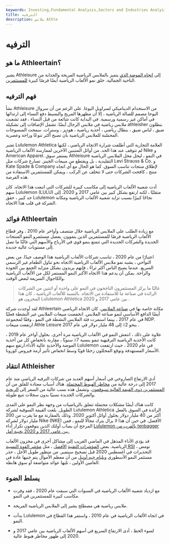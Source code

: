 ```yaml
---
keywords: Investing,Fundamental Analysis,Sectors and Industries Analysis,Sectors and Industries
title: الترفيه
description: ملابس Athle
---
```


# الترفيه
## ما هو Athleertain؟

يشير Athleisure إلى [اتجاه الموضة الذي](/trend) يتميز بالملابس الرياضية المريحة والجذابة من الناحية الجمالية. خلق نمو الألعاب الرياضية أيضًا فرصًا كبيرة [للمستثمرين](/investor).

## فهم الترفيه

نشأ Athleisure من الاستخدام الديناميكي لسراويل اليوغا. على الرغم من أن سروال اليوجا مصمم للصالة الرياضية ، إلا أن مظهرها المريح والبسيط دفع النساء إلى ارتدائها في أماكن غير رسمية ورسمية. في البداية كانت شائعة من قبل النساء ، فقد تشعبت ملابس رياضية في ملابس الرجال أيضًا. تشمل الإضافات إلى تشكيلة athleisher بنطلون ضيق ، لباس ضيق ، بنطال رياضي ، أحذية رياضية ، هوديز ، وسترات. سمحت المنسوجات المحسّنة للملابس الرياضية بأن تصبح أكثر تنوعًا وراحة وعصرية.

تعتبر Lululemon Athletica العلامة التجارية التي أطلقت شرارة الاتجاه الرياضي ، لكنها لم تتوقف عند هذا الحد. من أوائل المتبنين الآخرين لممارسة الألعاب الرياضية Nike و American Apparel. يستمر سوق Athleisure في النمو ، ليحل محل الملابس الرياضية التقليدية ، بل ويقتطع من مبيعات الجينز. تسارع شركات مثل Levi Strauss & Co. و Kate Spade & Company لإطلاق منتجات تناسب السوق. كما هو الحال مع أي اتجاه منتج ، كافحت الشركات حتى لا تتخلف عن الركب ، ويمكن للمستثمرين الاستفادة من هذه الفرصة.

أدت شعبية الألعاب الرياضية إلى مكاسب كبيرة للشركات التي اتبعت هذا الاتجاه. كان سهم Lululemon (LULU) متقلبًا ، لكنه ارتفع بشكل كبير بين عامي 2017 و 2020. إلى حد كبير ، حقق Lululemon نجاحًا كبيرًا بسبب تزايد شعبية الألعاب الرياضية ومكانة الشركة في قلب هذا الاتجاه.

## فوائد Athleertain

مع زيادة الطلب على الملابس الرياضية خلال منتصف وأواخر عام 2010 ، وفر قطاع الألعاب الرياضية فرصًا للمستثمرين الذين ينموون. يفضل مستثمرو النمو المنتجات الجديدة والشركات الجديدة التي تتمتع بنمو قوي في الأرباح والأسهم التي غالبًا ما تصل إلى مستويات عالية جديدة.

اعتبارًا من عام 2020 ، تناسب شركات الألعاب الرياضية هذا الوصف جيدًا. من بعض النواحي ، يشبه نمو ملابس الألعاب الرياضية الاتجاه نحو تناول الطعام غير الرسمي السريع. عندما يصبح الناس أكثر ثراءً ، فإنهم يريدون بشكل متزايد الجمع بين الجودة والراحة. يمكن أن يدعم هذا الاتجاه الأكبر النمو المستمر لكل من الألعاب الرياضية والكاجوال السريعة لبعض الوقت.

> غالبًا ما يركز المستثمرون الناجحون في النمو على واحدة أو اثنتين من الشركات الرائدة في صناعة ما للاستفادة من الاتجاه. بالنسبة للألعاب الرياضية ، كان هذا المخزون هو Lululemon Athletica بين عامي 2017 و 2020 .

>

لقد أوجدت شركة Athleertain مكانة خاصة بها في [صناعة الملابس](/industry). كان الاتجاه الرياضي أيضًا الدافع الأساسي لنمو صناعة الملابس. انخفضت مبيعات الملابس غير النشطة فعليًا في عام 2017 ، بينما استمرت فئة الملابس النشطة في النمو ، وفقًا لمجموعة NDP. ارتفعت مبيعات Athle Leisure بنحو 2٪ إلى 48 مليار دولار في عام 2017 .

علاوة على ذلك ، انتعش النمو في الألعاب الرياضية مرة أخرى. بحلول أواخر عام 2019 ، كانت الأحذية الرياضية الترفيهية تنمو بنسبة 7٪ سنويًا ، مقارنة بانخفاض كل من أحذية الموضة والأحذية عالية الأداء.ارتفع سهم Lululemon في عام 2020 ، حيث ارتفعت الأسعار المستهدفة وتوقع المحللون زخمًا قويًا وسط انخفاض تأثير أزمة فيروس كورونا.

## انتقاد Athleisher

أدى الارتفاع الصاروخي في أسعار أسهم العديد من شركات الترفيه الرياضي منذ عام 2017 إلى درجة عالية من [مخاطر الهبوط المحتملة](/downsiderisk). هناك أسباب معتادة للقلق من أن [المستثمرين ذوي القيمة العالية سيوقعون](/valueinvesting). وتشمل هذه نسب عالية من السعر إلى [الربحية](/price-earningsratio) والشركات الجديدة نسبيًا بدون سجلات تتبع طويلة.

كانت هناك أيضًا مشكلات محتملة تتعلق بالرياضيات من وجهة نظر النمو على المدى الطويل. بلغت القيمة السوقية لشركة Lululemon Athletica الرائدة في السوق بالفعل أكثر من 40 مليار دولار بحلول أوائل أكتوبر 2020. وذلك بالمقارنة مع ما يقرب من 200 مليار دولار لشركة Nike (NKE) الأفضل. في حين أن هذا لا يزال يترك مجالًا للنمو ، فمن المرجح أن يصاب أولئك الذين يتوقعون تكرار أداء [Lululemon بالقرب من tenbagger بين عامي 2017 و 2020 بخيبة أمل.](/tenbagger)

قد يؤدي الأداء المذهل في الماضي القريب إلى مشاكل أخرى في مخزون الألعاب الرياضية. بعض [المؤشرات التقنية](/technicalindicator) [الأفضل](/technicalindicator) ، مثل [مؤشر القوة النسبية RSI](/rsi) ، تومض التحذيرات في أغسطس 2020 قبل تصحيح سبتمبر. من منظور طويل الأجل ، حذر مستثمر النمو الأسطوري [ويليام جيه أونيل](/william-j-oneil) من أن معظم الأموال يتم جنيها عادة في العامين الأولين ، تليها عوائد متواضعة أو سوق هابطة.

## يسلط الضوء

- مع ازدياد شعبية الألعاب الرياضية في السنوات التي سبقت عام 2020 ، فقد وفرت مكاسب كبيرة للمستثمرين في النمو.

- ملابس رياضية هي مصطلح يشير إلى الملابس الرياضية المريحة.

- بدأت Lululemon في اتجاه الألعاب الرياضية في عام 2010 ، واستمر هذا القطاع في النمو.

- لسوء الحظ ، أدى الارتفاع السريع في أسهم الألعاب الرياضية بين عامي 2017 و 2020 إلى ظهور مخاطر هبوط عالية.

